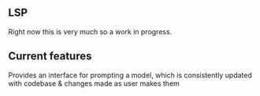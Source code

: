 

## LSP
Right now this is very much so a work in progress.
## Current features
Provides an interface for prompting a model, which is consistently updated with codebase & changes made as user makes them

